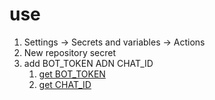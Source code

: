 
# use

1. Settings -> Secrets and variables -> Actions
2. New repository secret
3. add BOT_TOKEN ADN CHAT_ID
    1. [get BOT_TOKEN](https://t.me/BotFather)
    2. [get CHAT_ID](https://t.me/username_to_id_bot)